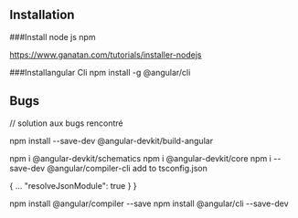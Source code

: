## Installation

###Install node js npm

https://www.ganatan.com/tutorials/installer-nodejs

###Installangular Cli
npm install -g @angular/cli


## Bugs
// solution aux bugs rencontré 

npm install --save-dev @angular-devkit/build-angular

npm i @angular-devkit/schematics
npm i @angular-devkit/core
npm i --save-dev @angular/compiler-cli
add to tsconfig.json

{
	...
    "resolveJsonModule": true
  }
}

npm install @angular/compiler --save
npm install @angular/cli --save-dev